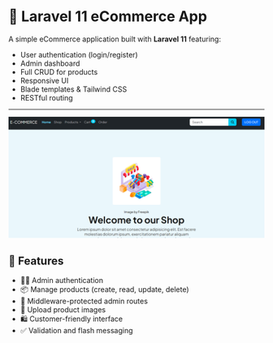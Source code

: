 # 🛒 Laravel 11 eCommerce App

A simple eCommerce application built with **Laravel 11** featuring:

-   User authentication (login/register)
-   Admin dashboard
-   Full CRUD for products
-   Responsive UI
-   Blade templates & Tailwind CSS
-   RESTful routing

---

![App Screenshot](homepage.png)

## 🔧 Features

-   🧑‍💼 Admin authentication
-   📦 Manage products (create, read, update, delete)
-   🔐 Middleware-protected admin routes
-   📸 Upload product images
-   🛍️ Customer-friendly interface
-   ✅ Validation and flash messaging
